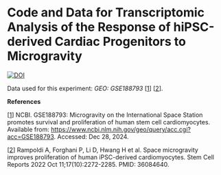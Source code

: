 # Code and Data for Transcriptomic Analysis of the Response of hiPSC-derived Cardiac Progenitors to Microgravity

[![DOI](https://zenodo.org/badge/DOI/10.5281/zenodo.14567482.svg)](https://doi.org/10.5281/zenodo.14567482)

Data used for this experiment: *GEO: GSE188793* [[1]] [[2]].

**References**

[[1]] NCBI. GSE188793: Microgravity on the International Space Station promotes survival and proliferation of human stem cell cardiomyocytes. Available from: https://www.ncbi.nlm.nih.gov/geo/query/acc.cgi?acc=GSE188793. Accessed: Dec 28, 2024.

[[2]] Rampoldi A, Forghani P, Li D, Hwang H et al. Space microgravity improves proliferation of human iPSC-derived cardiomyocytes. Stem Cell Reports 2022 Oct 11;17(10):2272-2285. PMID: 36084640.

[1]: https://www.ncbi.nlm.nih.gov/geo/query/acc.cgi?acc=GSE188793
[2]: https://pubmed.ncbi.nlm.nih.gov/36084640/
